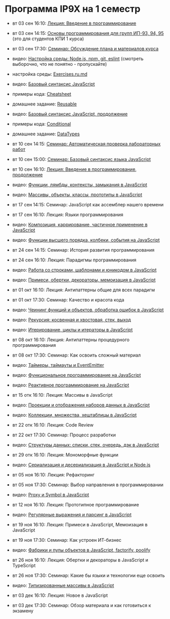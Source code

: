 # Программа IP9X на 1 семестр

- вт 03 cен 16:10: [Лекция: Введение в программирование](https://youtu.be/5Gt61EX6HZ4)
- вт 03 cен 14:15: [Основы программирования для групп ИП-93, 94, 95](https://youtu.be/jaWu5DoMcZw)
  (это для студентов КПИ 1 курса)
- вт 03 сен 17:30: [Семинар: Обсуждение плана и материалов курса](https://youtu.be/bQMTbRWrteU)
- видео: [Настройка среды: Node.js, npm, git, eslint](https://youtu.be/hSyA7tcNaCE)
  (смотреть выборочно, что не понятно - пропускайте)
- настройка среды: [Exercises.ru.md](https://github.com/HowProgrammingWorks/Introduction/blob/master/Exercises.ru.md)
- видео: [Базовый синтаксис JavaScript](https://youtu.be/xJn3k1f4BiM)
- примеры кода: [Cheatsheet](https://github.com/HowProgrammingWorks/Cheatsheet)
- домашнее задание: [Reusable](https://github.com/HowProgrammingWorks/Reusable/blob/master/Exercises.ru.md)
  
- видео: [Базовый синтаксис JavaScript, продолжение](https://youtu.be/qa-XleqA0JU)
- примеры кода: [Conditional](https://github.com/HowProgrammingWorks/Conditional)
- домашнее задание: [DataTypes](https://github.com/HowProgrammingWorks/DataTypes/blob/master/Exercises.ru.md)
  
- вт 10 cен 14:15: [Семинар: Автоматическая проверка лабораторных работ](https://youtu.be/M4KpG0LEAyA)
- вт 10 сен 15:00: [Семинар: Базовый синтаксис языка JavaScript](https://youtu.be/PGqjTXQe_qw)
- вт 10 сен 16:10: [Лекция: Введение в программирование, продолжение](https://youtu.be/PzlLXQ3RaDs)
- видео: [Функции, лямбды, контексты, замыкания в JavaScript](https://youtu.be/pn5myCmpV2U)
- видео: [Массивы, объекты, классы, прототипы в JavaScript](https://youtu.be/VBMGnAPfmsY)
- вт 17 сен 14:15: Семинар: JavaScript как ассемблер нашего времени
- вт 17 сен 16:10: Лекция: Языки программирования
- видео: [Композиция, каррирование, частичное применение в JavaScript](https://youtu.be/ND8KQ5xjk7o)
- видео: [Функции высшего порядка, колбеки, события на JavaScript](https://youtu.be/1vqATwbGHnc)
- вт 24 сен 14:15: Семинар: История развития программирования
- вт 24 сен 16:10: Лекция: Парадигмы программирования
- видео: [Работа со строками, шаблонами и юникодом в JavaScript](https://youtu.be/GcopcHQkA8M)
- видео: [Примеси, обертки, декораторы, мемоизация в JavaScript](https://youtu.be/oRQ0kQr1N-U)
- вт 01 окт 16:10: Лекция: Антипаттерны общие для всех парадигм
- вт 01 окт 17:30: Семинар: Качество и красота кода
- видео: [Чеининг функций и объектов, обработка ошибок в JavaScript](https://youtu.be/PfuEfIiLX34)
- видео: [Рекурсия: косвенная и хвостовая, стек, выход](https://youtu.be/W2skCjIgVKE)
- видео: [Итерирование, циклы и итераторы в JavaScript](https://youtu.be/lq3b5_UGJas)
- вт 08 окт 16:10: Лекция: Антипаттерны процедурного программирования
- вт 08 окт 17:30: Семинар: Как освоить сложный материал
- видео: [Таймеры, таймауты и EventEmitter](https://youtu.be/LK2jveAnRNg)
- видео: [Функциональное программирование на JavaScript](https://youtu.be/0JxSs_GcvbQ)
- видео: [Реактивное программирование на JavaScript](https://youtu.be/7MH8-qQc-48)
- вт 15 отк 16:10: Лекция: Массивы в JavaScript
- видео: [Проекции и отображения наборов данных в JavaScript](https://youtu.be/lwJCq9inky8)
- видео: [Коллекции, множества, хештаблицы в JavaScript](https://youtu.be/hN0wsq5LNOc)
- вт 22 отк 16:10: Лекция: Code Review
- вт 22 окт 17:30: Семинар: Процесс разработки
- видео: [Структуры данных: списки, стек, очередь, дэк в JavaScript](https://youtu.be/9KvA4hDDSjk)
- вт 29 отк 16:10: Лекция: Мономорфные функции
- видео: [Сериализация и десериализация в JavaScript и Node.js](https://youtu.be/GtKPniOEzh8)
- вт 05 ноя 16:10: Лекция: Рефакторинг
- вт 05 ноя 17:30: Семинар: Выбор направления в программировании
- видео: [Proxy и Symbol в JavaScript](https://youtu.be/UjZjSDyi9AM)
- вт 12 ноя 16:10: Лекция: Прототипное программирование
- видео: [Регулярные выражения и парсинг в JavaScript](https://youtu.be/-ef2E0ozxao)
- вт 19 ноя 16:10: Лекция: Примеси в JavaScript, Мемоизация в JavaScript
- вт 19 ноя 17:30: Семинар: Как устроен ИТ-бизнес
- видео: [Фабрики и пулы объектов в JavaScript, factorify, poolify](https://youtu.be/Ax_mSvadFp8)
- вт 26 ноя 16:10: Лекция: Обертки и декораторы в JavaScript и TypeScript
- вт 26 ноя 17:30: Семинар: Какие бы языки и технологии еще освоить
- видео: [Типизированные массивы в JavaScript](https://youtu.be/tTNcqxbxhfY)
- вт 03 дек 16:10: Лекция: Новое в JavaScript
- вт 03 дек 17:30: Семинар: Обзор материала и как готовиться к экзамену
